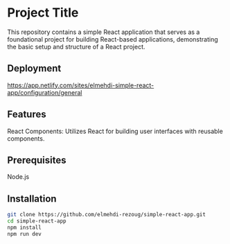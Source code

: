 # Project Title
This repository contains a simple React application that serves as a foundational project for building React-based applications, demonstrating the basic setup and structure of a React project.
## Deployment
https://app.netlify.com/sites/elmehdi-simple-react-app/configuration/general
## Features
React Components: Utilizes React for building user interfaces with reusable components.

## Prerequisites
Node.js

## Installation
```bash
git clone https://github.com/elmehdi-rezoug/simple-react-app.git
cd simple-react-app
npm install
npm run dev

